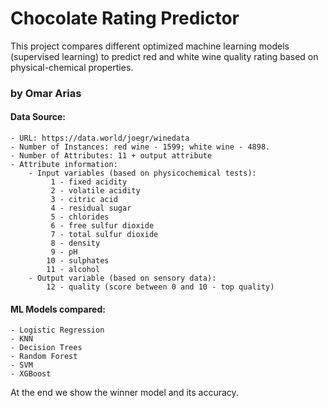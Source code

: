 # Chocolate Rating Predictor

This project compares different optimized machine learning models (supervised learning) to predict red and white wine quality rating based on physical-chemical properties.

### by Omar Arias

####  Data Source:
    - URL: https://data.world/joegr/winedata
    - Number of Instances: red wine - 1599; white wine - 4898.
    - Number of Attributes: 11 + output attribute
    - Attribute information:
        - Input variables (based on physicochemical tests):
             1 - fixed acidity
             2 - volatile acidity
             3 - citric acid
             4 - residual sugar
             5 - chlorides
             6 - free sulfur dioxide
             7 - total sulfur dioxide
             8 - density
             9 - pH
            10 - sulphates
            11 - alcohol
        - Output variable (based on sensory data):
            12 - quality (score between 0 and 10 - top quality)


#### ML Models compared:
    - Logistic Regression
    - KNN
    - Decision Trees
    - Random Forest
    - SVM
    - XGBoost

At the end we show the winner model and its accuracy.

